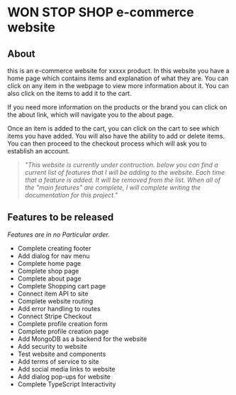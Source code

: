 # WON STOP SHOP e-commerce website

## About

this is an e-commerce website for xxxxx product. In this website you have a home page which contains items and explanation of what they are. You can click on any item in the webpage to view more information about it. You can also click on the items to add it to the cart.

If you need more information on the products or the brand you can click on the about link, which will navigate you to the about page.

Once an item is added to the cart, you can click on the cart to see which items you have added. You will also have the ability to add or delete items. You can then proceed to the checkout process which will ask you to establish an account.

> _"This website is currently under contruction. below you can find a current list of features that I will be adding to the website. Each time that a feature is added. It will be removed from the list. When all of the "main features" are complete, I will complete writing the documentation for this project."_

## Features to be released

_Features are in no Particular order._

- Complete creating footer
- Add dialog for nav menu
- Complete home page
- Complete shop page
- Complete about page
- Complete Shopping cart page
- Connect item API to site
- Complete website routing
- Add error handling to routes
- Connect Stripe Checkout
- Complete profile creation form
- Complete profile creation page
- Add MongoDB as a backend for the website
- Add security to website
- Test website and components
- Add terms of service to site
- Add social media links to website
- Add dialog pop-ups for website
- Complete TypeScript Interactivity
